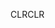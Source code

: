 <span data-ttu-id="711fa-101">CLR</span><span class="sxs-lookup"><span data-stu-id="711fa-101">CLR</span></span>